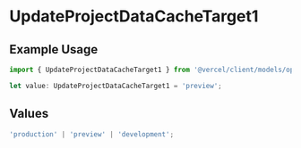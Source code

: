 # UpdateProjectDataCacheTarget1

## Example Usage

```typescript
import { UpdateProjectDataCacheTarget1 } from '@vercel/client/models/operations';

let value: UpdateProjectDataCacheTarget1 = 'preview';
```

## Values

```typescript
'production' | 'preview' | 'development';
```
